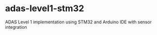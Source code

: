 # adas-level1-stm32
ADAS Level 1 implementation using STM32 and Arduino IDE with sensor integration

